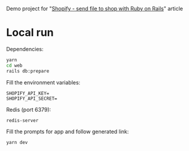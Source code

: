 Demo project for "[Shopify - send file to shop with Ruby on Rails](url)" article

# Local run

Dependencies:

```bash
yarn
cd web
rails db:prepare
```

Fill the environment variables:

```
SHOPIFY_API_KEY=
SHOPIFY_API_SECRET=
```

Redis (port 6379):

```bash
redis-server
```

Fill the prompts for app and follow generated link:

```bash
yarn dev
```
